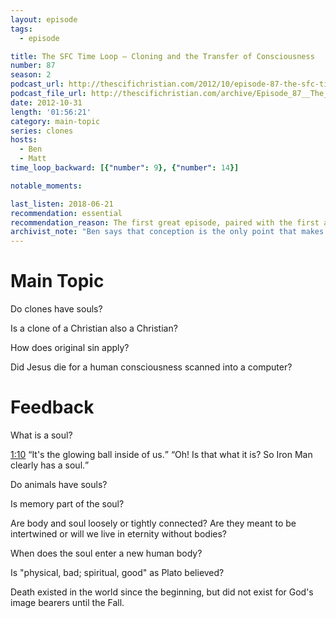 ```yaml
---
layout: episode
tags:
  - episode

title: The SFC Time Loop – Cloning and the Transfer of Consciousness
number: 87
season: 2
podcast_url: http://thescifichristian.com/2012/10/episode-87-the-sfc-time-loop-cloning-and-the-transfer-of-consciousness/
podcast_file_url: http://thescifichristian.com/archive/Episode_87__The_SFC_Time_Loop_–_Clon.mp3
date: 2012-10-31
length: '01:56:21'
category: main-topic
series: clones
hosts:
  - Ben
  - Matt
time_loop_backward: [{"number": 9}, {"number": 14}]

notable_moments:

last_listen: 2018-06-21
recommendation: essential
recommendation_reason: The first great episode, paired with the first and best feedback episode.
archivist_note: "Ben says that conception is the only point that makes sense for us to say scientifically that life begins, and so this is when a soul enters a body. I think you could also make the case for when the heart starts beating. This gets around the question that identical twins pose: if the soul enters the body at conception, what happens when the twins split after a few days? Does another soul get created? Does the first soul split in two?"
---
```

# Main Topic
Do clones have souls? 

Is a clone of a Christian also a Christian? 

How does original sin apply?

Did Jesus die for a human consciousness scanned into a computer? 



# Feedback
What is a soul? 

<div class="quote">
  <a class="timestamp tag is-medium is-rounded is-primary" href="http://thescifichristian.com/2012/10/episode-87-the-sfc-time-loop-cloning-and-the-transfer-of-consciousness/#t=1:10">1:10</a>
  <q class="matt">It's the glowing ball inside of us.</q>
  <q class="ben">Oh! Is that what it is? So Iron Man clearly has a soul.</q>
</div>

Do animals have souls?

Is memory part of the soul? 

Are body and soul loosely or tightly connected? Are they meant to be intertwined or will we live in eternity without bodies?

When does the soul enter a new human body?

Is "physical, bad; spiritual, good" as Plato believed?

Death existed in the world since the beginning, but did not exist for God's image bearers until the Fall.